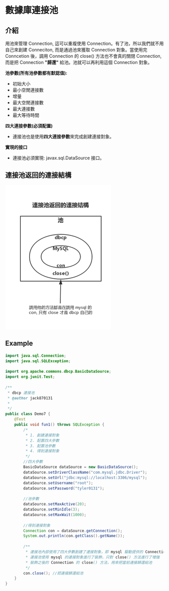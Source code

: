 # 數據庫連接池

## 介紹
用池來管理 Connection, 這可以重複使用 Connection。有了池，所以我們就不用自己來創建 Conneciton, 而是通過池來獲取 Connection 對象。當使用完 Conncetion 後，調用 Connection 的 close() 方法也不會真的關閉 Connection, 而是把 Connection **"歸還"** 給池。池就可以再利用這個 Connection 對象。

**池參數(所有池參數都有默認值):**

- 初始大小
- 最小空閒連接數
- 增量
- 最大空閒連接數
- 最大連接數
- 最大等待時間

**四大連接參數(必須配置)**

- 連接池也是使用**四大連接參數**來完成創建連接對象。

**實現的接口**

- 連接池必須實現: javax.sql.DataSource 接口。


## 連接池返回的連接結構
![](https://github.com/jack870131/Markdown-Pic/blob/master/Picture/%E6%95%B8%E6%93%9A%E5%BA%AB%E9%80%A3%E6%8E%A5%E6%B1%A0.png?raw=true)

## Example
```java
import java.sql.Connection;
import java.sql.SQLException;

import org.apache.commons.dbcp.BasicDataSource;
import org.junit.Test;

/**
 * dbcp 連接池
 * @author jack870131
 *
 */
public class Demo7 {
	@Test
	public void fun1() throws SQLException {
		/*
		 * 1. 創建連接對象
		 * 2. 配置四大參數
		 * 3. 配置池參數
		 * 4. 得到連接對象
		 */
		//四大參數
		BasicDataSource dataSource = new BasicDataSource();
		dataSource.setDriverClassName("com.mysql.jdbc.Driver");
		dataSource.setUrl("jdbc:mysql://localhost:3306/mysql");
		dataSource.setUsername("root");
		dataSource.setPassword("tyler0131");
		
		//池參數
		dataSource.setMaxActive(20);
		dataSource.setMinIdle(3);
		dataSource.setMaxWait(1000);
		
		//得到連接對象
		Connection con = dataSource.getConnection();
		System.out.println(con.getClass().getName());
		
		/**
		 * 連接池內部使用了四大參數創建了連接對象，即 mysql 驅動提供的 Connection
		 * 連接池使用 mysql 的連接對象進行了裝飾，只對 close() 方法進行了增強
		 * 裝飾之後的 Connection 的 close() 方法，用來把當前連接歸還給池
		 */
		con.close(); //把連接歸還給池
	}
}
```
